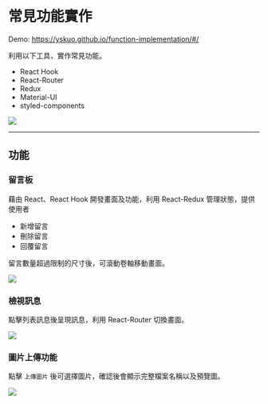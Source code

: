 # 常見功能實作

Demo: https://yskuo.github.io/function-implementation/#/

利用以下工具，實作常見功能。

- React Hook
- React-Router
- Redux
- Material-UI
- styled-components

![](http://g.recordit.co/kP975do4Ww.gif)

---

## 功能

### 留言板

藉由 React、React Hook 開發畫面及功能，利用 React-Redux 管理狀態，提供使用者

- 新增留言
- 刪除留言
- 回覆留言

留言數量超過限制的尺寸後，可滾動卷軸移動畫面。

![](http://g.recordit.co/Qp41dwbx2E.gif)

### 檢視訊息

點擊列表訊息後呈現訊息，利用 React-Router 切換畫面。

![](http://g.recordit.co/bgbQKPfHjc.gif)

### 圖片上傳功能

點擊 `上傳圖片` 後可選擇圖片，確認後會顯示完整檔案名稱以及預覽圖。

![](http://g.recordit.co/VIHmeHkioS.gif)
